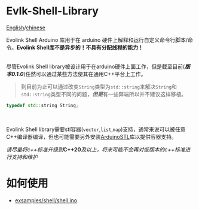 # Evlk-Shell-Library
[English](../README.md)/[chinese]()

Evolink Shell Arduino 库用于在 arduino 硬件上解释和运行自定义命令行脚本/命令。**Evolink Shell库不是异步的！不具有分配线程的能力！**<br><br>

尽管Evolink Shell library被设计用于在arduino硬件上面工作，但是截至目前(***版本0.1.0***)任然可以通过某些方法使其在通用C++平台上工作。

> 到目前为止可以通过改变`String`类型为`std::string`来解决`String`和`std::string`类型不同的问题，***但是***有一些弊端所以并不建议这样移植。
```C++
typedef std::string String;
```
<br>

Evolink Shell library需要stl容器(`vector`,`list`,`map`)支持，通常来说可以被任意C++编译器编译，但也可能需要另外安装[ArduinoSTL](https://github.com/mike-matera/ArduinoSTL)库以提供容器支持。

*请尽量将c++标准升级到***C++20***及以上，将来可能不会再对低版本的c++标准进行支持和维护*

# 如何使用
- [exsamples/shell/shell.ino](./exsamples/shell/shell.ino)